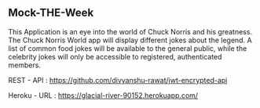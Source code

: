 ## Mock-THE-Week

This Application is an eye into the world of Chuck Norris and his greatness.
The Chuck Norris World app will display different jokes about the legend.
A list of common food jokes will be available to the general public, while the celebrity jokes will only be accessible to registered, authenticated members.


REST - API :
https://github.com/divyanshu-rawat/jwt-encrypted-api

Heroku - URL :
https://glacial-river-90152.herokuapp.com/
